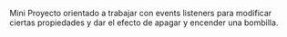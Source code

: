 Mini Proyecto orientado a trabajar con events listeners para modificar ciertas propiedades y dar el efecto de apagar y encender una bombilla.